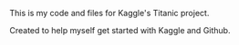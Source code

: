This is my code and files for Kaggle's Titanic project.

Created to help myself get started with Kaggle and Github.
